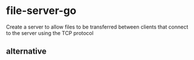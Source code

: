 # file-server-go
Create a server to allow files to be transferred between clients that connect to the server using the TCP protocol

## alternative
